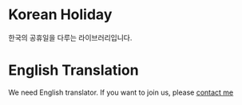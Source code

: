 # Korean Holiday

한국의 공휴일을 다루는 라이브러리입니다.

# English Translation

We need English translator. If you want to join us, please [contact me](mailto:i@minje.kr)